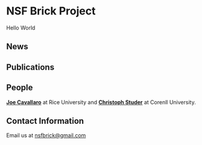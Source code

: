 # NSF Brick Project 

Hello World 

## News

## Publications

## People
[**Joe Cavallaro**](http://cavallaro.rice.edu/) at Rice University and [**Christoph Studer**](http://www.csl.cornell.edu/~studer/) at Corenll University.

## Contact Information
Email us at nsfbrick@gmail.com
